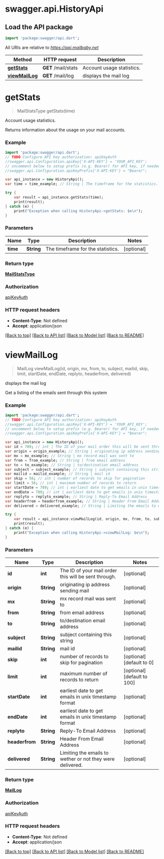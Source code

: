 # swagger.api.HistoryApi

## Load the API package
```dart
import 'package:swagger/api.dart';
```

All URIs are relative to *https://api.mailbaby.net*

Method | HTTP request | Description
------------- | ------------- | -------------
[**getStats**](HistoryApi.md#getStats) | **GET** /mail/stats | Account usage statistics.
[**viewMailLog**](HistoryApi.md#viewMailLog) | **GET** /mail/log | displays the mail log

# **getStats**
> MailStatsType getStats(time)

Account usage statistics.

Returns information about the usage on your mail accounts.

### Example
```dart
import 'package:swagger/api.dart';
// TODO Configure API key authorization: apiKeyAuth
//swagger.api.Configuration.apiKey{'X-API-KEY'} = 'YOUR_API_KEY';
// uncomment below to setup prefix (e.g. Bearer) for API key, if needed
//swagger.api.Configuration.apiKeyPrefix{'X-API-KEY'} = "Bearer";

var api_instance = new HistoryApi();
var time = time_example; // String | The timeframe for the statistics.

try {
    var result = api_instance.getStats(time);
    print(result);
} catch (e) {
    print("Exception when calling HistoryApi->getStats: $e\n");
}
```

### Parameters

Name | Type | Description  | Notes
------------- | ------------- | ------------- | -------------
 **time** | **String**| The timeframe for the statistics. | [optional] 

### Return type

[**MailStatsType**](MailStatsType.md)

### Authorization

[apiKeyAuth](../README.md#apiKeyAuth)

### HTTP request headers

 - **Content-Type**: Not defined
 - **Accept**: application/json

[[Back to top]](#) [[Back to API list]](../README.md#documentation-for-api-endpoints) [[Back to Model list]](../README.md#documentation-for-models) [[Back to README]](../README.md)

# **viewMailLog**
> MailLog viewMailLog(id, origin, mx, from, to, subject, mailid, skip, limit, startDate, endDate, replyto, headerfrom, delivered)

displays the mail log

Get a listing of the emails sent through this system 

### Example
```dart
import 'package:swagger/api.dart';
// TODO Configure API key authorization: apiKeyAuth
//swagger.api.Configuration.apiKey{'X-API-KEY'} = 'YOUR_API_KEY';
// uncomment below to setup prefix (e.g. Bearer) for API key, if needed
//swagger.api.Configuration.apiKeyPrefix{'X-API-KEY'} = "Bearer";

var api_instance = new HistoryApi();
var id = 789; // int | The ID of your mail order this will be sent through.
var origin = origin_example; // String | originating ip address sending mail
var mx = mx_example; // String | mx record mail was sent to
var from = from_example; // String | from email address
var to = to_example; // String | to/destination email address
var subject = subject_example; // String | subject containing this string
var mailid = mailid_example; // String | mail id
var skip = 56; // int | number of records to skip for pagination
var limit = 56; // int | maximum number of records to return
var startDate = 789; // int | earliest date to get emails in unix timestamp format
var endDate = 789; // int | earliest date to get emails in unix timestamp format
var replyto = replyto_example; // String | Reply-To Email Address
var headerfrom = headerfrom_example; // String | Header From Email Address
var delivered = delivered_example; // String | Limiting the emails to wether or not they were delivered.

try {
    var result = api_instance.viewMailLog(id, origin, mx, from, to, subject, mailid, skip, limit, startDate, endDate, replyto, headerfrom, delivered);
    print(result);
} catch (e) {
    print("Exception when calling HistoryApi->viewMailLog: $e\n");
}
```

### Parameters

Name | Type | Description  | Notes
------------- | ------------- | ------------- | -------------
 **id** | **int**| The ID of your mail order this will be sent through. | [optional] 
 **origin** | **String**| originating ip address sending mail | [optional] 
 **mx** | **String**| mx record mail was sent to | [optional] 
 **from** | **String**| from email address | [optional] 
 **to** | **String**| to/destination email address | [optional] 
 **subject** | **String**| subject containing this string | [optional] 
 **mailid** | **String**| mail id | [optional] 
 **skip** | **int**| number of records to skip for pagination | [optional] [default to 0]
 **limit** | **int**| maximum number of records to return | [optional] [default to 100]
 **startDate** | **int**| earliest date to get emails in unix timestamp format | [optional] 
 **endDate** | **int**| earliest date to get emails in unix timestamp format | [optional] 
 **replyto** | **String**| Reply-To Email Address | [optional] 
 **headerfrom** | **String**| Header From Email Address | [optional] 
 **delivered** | **String**| Limiting the emails to wether or not they were delivered. | [optional] 

### Return type

[**MailLog**](MailLog.md)

### Authorization

[apiKeyAuth](../README.md#apiKeyAuth)

### HTTP request headers

 - **Content-Type**: Not defined
 - **Accept**: application/json

[[Back to top]](#) [[Back to API list]](../README.md#documentation-for-api-endpoints) [[Back to Model list]](../README.md#documentation-for-models) [[Back to README]](../README.md)

